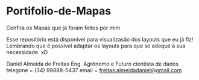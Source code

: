 # Portifolio-de-Mapas
Confira os Mapas que já foram feitos por mim

Esse repositório está disponível para visualizasão dos layouts que eu já fiz!
Lembrando que é possível adaptar os layouts para que se adeque à sua necessidade.
xD

Daniel Almeida de Freitas
Eng. Agrônomo e Futuro cientista de dados
telegone =  (34) 99888-5437
email = freitas.almeidadaniel@gmail.com
